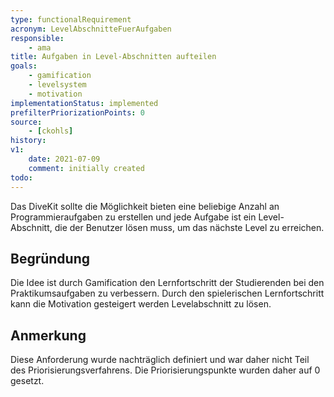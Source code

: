 ```yaml
---
type: functionalRequirement
acronym: LevelAbschnitteFuerAufgaben
responsible:
    - ama
title: Aufgaben in Level-Abschnitten aufteilen
goals:
    - gamification
    - levelsystem
    - motivation
implementationStatus: implemented
prefilterPriorizationPoints: 0
source:
    - [ckohls]
history:
v1:
    date: 2021-07-09
    comment: initially created
todo:
---
```


Das DiveKit sollte die Möglichkeit bieten eine beliebige Anzahl an Programmieraufgaben zu erstellen und 
jede Aufgabe ist ein Level-Abschnitt, die der Benutzer lösen muss, um das nächste Level zu erreichen.

## Begründung
Die Idee ist durch Gamification den Lernfortschritt der Studierenden bei den Praktikumsaufgaben zu verbessern. Durch den spielerischen Lernfortschritt kann die Motivation gesteigert werden Levelabschnitt zu lösen. 

## Anmerkung
Diese Anforderung wurde nachträglich definiert und war daher nicht Teil des Priorisierungsverfahrens. Die Priorisierungspunkte wurden daher auf 0 gesetzt.
